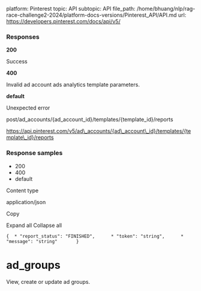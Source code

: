 platform: Pinterest
topic: API
subtopic: API
file_path: /home/bhuang/nlp/rag-race-challenge2-2024/platform-docs-versions/Pinterest_API/API.md
url: https://developers.pinterest.com/docs/api/v5/

### Responses

**200**

Success

**400**

Invalid ad account ads analytics template parameters.

**default**

Unexpected error

post/ad\_accounts/{ad\_account\_id}/templates/{template\_id}/reports

https://api.pinterest.com/v5/ad\_accounts/{ad\_account\_id}/templates/{template\_id}/reports

### Response samples

* 200
* 400
* default

Content type

application/json

Copy

Expand all Collapse all

`{  * "report_status": "FINISHED",      * "token": "string",      * "message": "string"       }`

# [](#tag/ad_groups)ad\_groups

View, create or update ad groups.